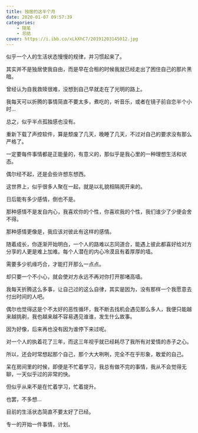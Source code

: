 ```yaml
---
title: 独居的这半个月
date: 2020-01-07 09:57:39
categories:
    - 随笔
    - 总结
cover: https://i.ibb.co/xLkXhC7/20191203145012.jpg
---
```


似乎一个人的生活状态慢慢的规律，并习惯起来了。

其实并不是独居使我自由，而是早在合租的时候我就已经走出了困住自己的那片黑暗。    

曾经认为自我救赎很难，没想到自己早就走在了光明的路上。  

我每天可以折腾的事情简直不要太多，煮吃的，听音乐，或者在镜子前自恋半个小时...   

总之，似乎半点孤独感也没有。  
<!-- more -->   

重新下载了声控软件，算是颓废了几天，晚睡了几天，不过对自己的要求没有那么严格了。    

一定要每件事情都是正能量的，有意义的，那似乎是我心里的一种理想生活和状态。  

偶尔经不起，还是会些许想东想西。    

这世界上，似乎很多人聚在一起，就是以礼貌相隔阂开来的。  

日后能有多少感情，倒也不是。    

那种感情不是发自内心，我喜欢你的个性，你喜欢我的个性，我们谁少了少便会舍不得。  

那种感情更像是，我应该对彼此有这样的感情。  

随着成长，你逐渐开始明白，一个人的路难以志同道合，能遇上彼此都喜好给对方分享的人更是难上加难。每个人潜在的内心冷漠且有着厚厚的墙。  

需要多少机缘巧合，才能打开那么一点点。  

却只要一个不小心，就会使对方永远不再对你打开那堵高墙。  

我每天折腾这么多事，让自己过的这么自律，其实是因为，没有那样一个我愿意去付出时间的人吧。    

偶尔也觉得这是个不太好的恶性循环，我不断去找机会遇见那么多人，我便只能越来越挑剃，我也越来越不容易遇见谁谁，发生什么故事。  

因为好像，后来再也没有因为谁停下来过呢。    

对一个人的执着花了三年，而这三年视乎就已经耗尽了我所有对爱情的赤子之心。    

所以，还会时常想起那个自己，那个大大咧咧，完全不在乎形象，敢爱的自己。  

呆在房间里的时候，即便是不忙着学习，我总有做不完的事情，我从不会觉得无聊，一天似乎过的非常的快。    

但似乎从来不是在忙着学习，忙着提升。    

也罢，不多想...     

目前的生活状态简直不要太好了已经。  

专一的开始一件事情，计划。